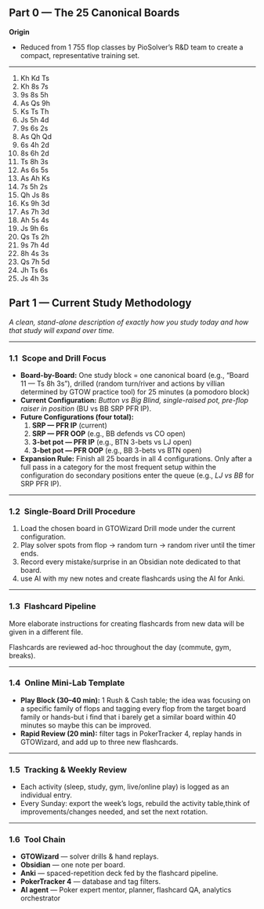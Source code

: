 
## Part 0 — The 25 Canonical Boards

**Origin**  
- Reduced from 1 755 flop classes by PioSolver’s R&D team to create a compact, representative training set.  

---

1. Kh Kd Ts  
2. Kh 8s 7s  
3. 9s 8s 5h  
4. As Qs 9h  
5. Ks Ts Th  
6. Js 5h 4d  
7. 9s 6s 2s  
8. As Qh Qd  
9. 6s 4h 2d  
10. 8s 6h 2d  
11. Ts 8h 3s  
12. As 6s 5s  
13. As Ah Ks  
14. 7s 5h 2s  
15. Qh Js 8s  
16. Ks 9h 3d  
17. As 7h 3d  
18. Ah 5s 4s  
19. Js 9h 6s  
20. Qs Ts 2h  
21. 9s 7h 4d  
22. 8h 4s 3s  
23. Qs 7h 5d  
24. Jh Ts 6s  
25. Js 4h 3s

## Part 1 — Current Study Methodology  
*A clean, stand-alone description of exactly how you study today and how that study will expand over time.*

---

### 1.1 Scope and Drill Focus  

- **Board-by-Board:** One study block = one canonical board (e.g., “Board 11 — Ts 8h 3s”), drilled (random turn/river and actions by villian determined by GTOW practice tool) for 25 minutes (a pomodoro block)
- **Current Configuration:** *Button vs Big Blind, single-raised pot, pre-flop raiser in position* (BU vs BB SRP PFR IP).  
- **Future Configurations (four total):**  
  1. **SRP — PFR IP** (current)  
  2. **SRP — PFR OOP** (e.g., BB defends vs CO open)  
  3. **3-bet pot — PFR IP** (e.g., BTN 3-bets vs LJ open)  
  4. **3-bet pot — PFR OOP** (e.g., BB 3-bets vs BTN open)  
- **Expansion Rule:** Finish all 25 boards in all 4 configurations. Only after a full pass in a category for the most frequent setup within the configuration do secondary positions enter the queue (e.g., *LJ vs BB* for SRP PFR IP).

---

### 1.2 Single-Board Drill Procedure  

1. Load the chosen board in GTOWizard Drill mode under the current configuration.  
2. Play solver spots from flop → random turn → random river until the timer ends.  
3. Record every mistake/surprise in an Obsidian note dedicated to that board.  
4. use AI with my new notes and create flashcards using the AI for Anki.

---

### 1.3 Flashcard Pipeline  
More elaborate instructions for creating flashcards from new data will be given in a different file.

 Flashcards are reviewed ad-hoc throughout the day (commute, gym, breaks).

---

### 1.4 Online Mini-Lab Template  

- **Play Block (30–40 min):** 1 Rush & Cash  table; the idea was focusing on a specific family of flops and tagging every flop from the target board family or hands-but i find that i barely get a similar board within 40 minutes so maybe this can be improved.
- **Rapid Review (20 min):** filter tags in PokerTracker 4, replay hands in GTOWizard, and add up to three new flashcards.  


---


### 1.5 Tracking & Weekly Review  

- Each activity (sleep, study, gym, live/online play) is logged as an individual entry.  
- Every Sunday: export the week’s logs, rebuild the activity table,think of improvements/changes needed, and set the next rotation.

---

### 1.6 Tool Chain  

- **GTOWizard** — solver drills & hand replays.  
- **Obsidian** — one note per board.  
- **Anki** — spaced-repetition deck fed by the flashcard pipeline.  
- **PokerTracker 4** — database and tag filters.  
- **AI agent** — Poker expert mentor, planner, flashcard QA, analytics orchestrator
